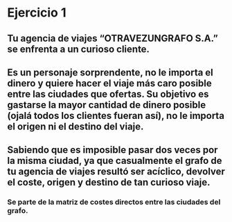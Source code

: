 # Ejercicio 1
## Tu agencia de viajes “OTRAVEZUNGRAFO S.A.” se enfrenta a un curioso cliente.
## Es un personaje sorprendente, no le importa el dinero y quiere hacer el viaje más caro posible entre las ciudades que ofertas. Su objetivo es gastarse la mayor cantidad de dinero posible (ojalá todos los clientes fueran así), no le importa el origen ni el destino del viaje.
## Sabiendo que es imposible pasar dos veces por la misma ciudad, ya que casualmente el grafo de tu agencia de viajes resultó ser acíclico, devolver el coste, origen y destino de tan curioso viaje.
### Se parte de la matriz de costes directos entre las ciudades del grafo.
